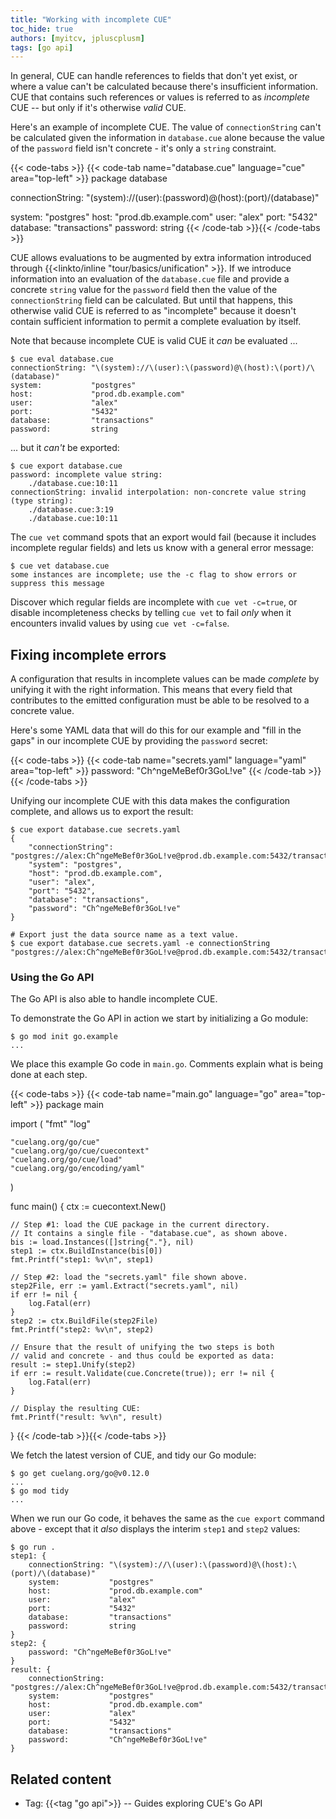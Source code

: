 ```yaml
---
title: "Working with incomplete CUE"
toc_hide: true
authors: [myitcv, jpluscplusm]
tags: [go api]
---
```


In general, CUE can handle references to fields that don't yet exist, or where
a value can't be calculated because there's insufficient information.
CUE that contains such references or values is referred to as *incomplete* CUE
 -- but only if it's otherwise *valid* CUE.

Here's an example of incomplete CUE. The value of `connectionString` can't be
calculated given the information in `database.cue` alone because the value of
the `password` field isn't concrete - it's only a `string` constraint.

{{< code-tabs >}}
{{< code-tab name="database.cue" language="cue" area="top-left" >}}
package database

connectionString: "\(system)://\(user):\(password)@\(host):\(port)/\(database)"

system:   "postgres"
host:     "prod.db.example.com"
user:     "alex"
port:     "5432"
database: "transactions"
password: string
{{< /code-tab >}}{{< /code-tabs >}}

CUE allows evaluations to be augmented by extra information introduced through
{{<linkto/inline "tour/basics/unification" >}}.
If we introduce information into an evaluation of the `database.cue` file and
provide a concrete `string` value for the `password` field then the value of
the `connectionString` field can be calculated.
But until that happens, this otherwise valid CUE is referred to as "incomplete"
because it doesn't contain sufficient information to permit a complete
evaluation by itself.

Note that because incomplete CUE is valid CUE it *can* be evaluated ...

<!-- TODO(jcm): replace eval with vet (x1? x2?) if the resolution of
https://cuelang.org/issue/2120 permits. -->
```text { title="TERMINAL" type="terminal" codeToCopy="Y3VlIGV2YWwgZGF0YWJhc2UuY3Vl" }
$ cue eval database.cue
connectionString: "\(system)://\(user):\(password)@\(host):\(port)/\(database)"
system:           "postgres"
host:             "prod.db.example.com"
user:             "alex"
port:             "5432"
database:         "transactions"
password:         string
```

... but it *can't* be exported:

```text { title="TERMINAL" type="terminal" codeToCopy="Y3VlIGV4cG9ydCBkYXRhYmFzZS5jdWU=" }
$ cue export database.cue
password: incomplete value string:
    ./database.cue:10:11
connectionString: invalid interpolation: non-concrete value string (type string):
    ./database.cue:3:19
    ./database.cue:10:11
```

The `cue vet` command spots that an export would fail (because it includes
incomplete regular fields) and lets us know with a general error message:

```text { title="TERMINAL" type="terminal" codeToCopy="Y3VlIHZldCBkYXRhYmFzZS5jdWU=" }
$ cue vet database.cue
some instances are incomplete; use the -c flag to show errors or suppress this message
```

Discover which regular fields are incomplete with `cue vet -c=true`, or disable
incompleteness checks by telling `cue vet` to fail *only* when it encounters
invalid values by using `cue vet -c=false`.

## Fixing incomplete errors

A configuration that results in incomplete values can be made *complete* by
unifying it with the right information. This means that every field that
contributes to the emitted configuration must be able to be resolved to a
concrete value.

Here's some YAML data that will do this for our example and "fill in the gaps"
in our incomplete CUE by providing the `password` secret:

{{< code-tabs >}}
{{< code-tab name="secrets.yaml" language="yaml" area="top-left" >}}
password: "Ch^ngeMeBef0r3GoL!ve"
{{< /code-tab >}}{{< /code-tabs >}}

Unifying our incomplete CUE with this data makes the configuration complete,
and allows us to export the result:

```text { title="TERMINAL" type="terminal" codeToCopy="Y3VlIGV4cG9ydCBkYXRhYmFzZS5jdWUgc2VjcmV0cy55YW1sCmN1ZSBleHBvcnQgZGF0YWJhc2UuY3VlIHNlY3JldHMueWFtbCAtZSBjb25uZWN0aW9uU3RyaW5n" }
$ cue export database.cue secrets.yaml
{
    "connectionString": "postgres://alex:Ch^ngeMeBef0r3GoL!ve@prod.db.example.com:5432/transactions",
    "system": "postgres",
    "host": "prod.db.example.com",
    "user": "alex",
    "port": "5432",
    "database": "transactions",
    "password": "Ch^ngeMeBef0r3GoL!ve"
}

# Export just the data source name as a text value.
$ cue export database.cue secrets.yaml -e connectionString
"postgres://alex:Ch^ngeMeBef0r3GoL!ve@prod.db.example.com:5432/transactions"
```

### Using the Go API

The Go API is also able to handle incomplete CUE.

To demonstrate the Go API in action we start by initializing a Go module:

```text { title="TERMINAL" type="terminal" codeToCopy="Z28gbW9kIGluaXQgZ28uZXhhbXBsZQ==" }
$ go mod init go.example
...
```

We place this example Go code in `main.go`.
Comments explain what is being done at each step.

{{< code-tabs >}}
{{< code-tab name="main.go" language="go" area="top-left" >}}
package main

import (
	"fmt"
	"log"

	"cuelang.org/go/cue"
	"cuelang.org/go/cue/cuecontext"
	"cuelang.org/go/cue/load"
	"cuelang.org/go/encoding/yaml"
)

func main() {
	ctx := cuecontext.New()

	// Step #1: load the CUE package in the current directory.
	// It contains a single file - "database.cue", as shown above.
	bis := load.Instances([]string{"."}, nil)
	step1 := ctx.BuildInstance(bis[0])
	fmt.Printf("step1: %v\n", step1)

	// Step #2: load the "secrets.yaml" file shown above.
	step2File, err := yaml.Extract("secrets.yaml", nil)
	if err != nil {
		log.Fatal(err)
	}
	step2 := ctx.BuildFile(step2File)
	fmt.Printf("step2: %v\n", step2)

	// Ensure that the result of unifying the two steps is both
	// valid and concrete - and thus could be exported as data:
	result := step1.Unify(step2)
	if err := result.Validate(cue.Concrete(true)); err != nil {
		log.Fatal(err)
	}

	// Display the resulting CUE:
	fmt.Printf("result: %v\n", result)
}
{{< /code-tab >}}{{< /code-tabs >}}

We fetch the latest version of CUE, and tidy our Go module:

```text { title="TERMINAL" type="terminal" codeToCopy="Z28gZ2V0IGN1ZWxhbmcub3JnL2dvQHYwLjEyLjAKZ28gbW9kIHRpZHk=" }
$ go get cuelang.org/go@v0.12.0
...
$ go mod tidy
...
```

When we run our Go code, it behaves the same as the `cue export` command above
\- except that it *also* displays the interim `step1` and `step2` values:

```text { title="TERMINAL" type="terminal" codeToCopy="Z28gcnVuIC4=" }
$ go run .
step1: {
	connectionString: "\(system)://\(user):\(password)@\(host):\(port)/\(database)"
	system:           "postgres"
	host:             "prod.db.example.com"
	user:             "alex"
	port:             "5432"
	database:         "transactions"
	password:         string
}
step2: {
	password: "Ch^ngeMeBef0r3GoL!ve"
}
result: {
	connectionString: "postgres://alex:Ch^ngeMeBef0r3GoL!ve@prod.db.example.com:5432/transactions"
	system:           "postgres"
	host:             "prod.db.example.com"
	user:             "alex"
	port:             "5432"
	database:         "transactions"
	password:         "Ch^ngeMeBef0r3GoL!ve"
}
```
## Related content

- Tag: {{<tag "go api">}} -- Guides exploring CUE's Go API
